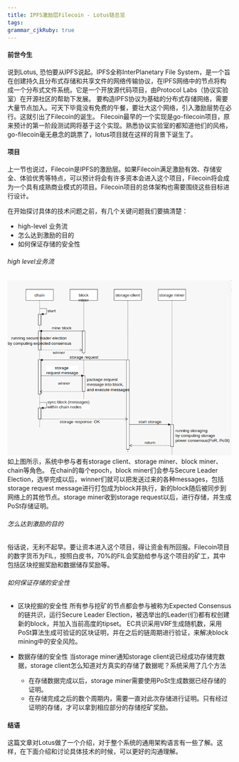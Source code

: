 ```yaml
---
title: IPFS激励层Filecoin - Lotus链总览
tags: 
grammar_cjkRuby: true
---
```

#### 前世今生
说到Lotus, 恐怕要从IPFS说起。IPFS全称InterPlanetary File System，是一个旨在创建持久且分布式存储和共享文件的网络传输协议，在IPFS网络中的节点将构成一个分布式文件系统。它是一个开放源代码项目，由Protocol Labs（协议实验室）在开源社区的帮助下发展。
要构造IPFS协议为基础的分布式存储网络，需要大量节点加入。可天下毕竟没有免费的午餐，要壮大这个网络，引入激励层势在必行。这就引出了Filecoin的诞生。
Filecoin最早的一个实现是go-filecoin项目，原来预计的第一阶段测试网将基于这个实现。熟悉协议实验室的都知道他们的风格，go-filecoin毫无悬念的跳票了，lotus项目就在这样的背景下诞生了。

#### 项目
上一节也说过，Filecoin是IPFS的激励层。如果Filecoin满足激励有效、存储安全、体验优秀等特点，可以预计将会有许多资本会进入这个项目，Filecoin将会成为一个具有成熟商业模式的项目。Filecoin项目的总体架构也需要围绕这些目标进行设计。


在开始探讨具体的技术问题之前，有几个关键问题我们要搞清楚：
- high-level 业务流
- 怎么达到激励的目的
- 如何保证存储的安全性

###### high level业务流
![业务流](./images/Screenshot_from_2020-02-15_23-16-21.png)
如上图所示，系统中参与者有storage client、storage miner、block miner、chain等角色。
在chain的每个epoch，block miner们会参与Secure Leader Election，选举完成以后，winner们就可以把发送过来的各种messages，包括storage request message进行打包成为block并执行，新的block随后被同步到网络上的其他节点。storage miner收到storage request以后，进行存储，并生成PoSt存储证明。

###### 怎么达到激励的目的
俗话说，无利不起早。要让资本进入这个项目，得让资金有所回报。Filecoin项目的数字货币为FIL，按照白皮书，70%的FIL会奖励给参与这个项目的矿工，其中包括区块挖掘奖励和数据储存奖励等。

###### 如何保证存储的安全性
- 区块挖掘的安全性
	所有参与挖矿的节点都会参与被称为Expected Consensus的链共识，运行Secure Leader Election，被选举出的Leader(们)都有权创建新的block，并加入当前高度的tipset。 
	EC共识采用VRF生成随机数，采用PoSt算法生成可验证的区块证明，并在之后的链周期进行验证，来解决block mining中的安全风险。
	
- 数据存储的安全性
  当storage miner通知storage client说已经成功存储完数据，storage client怎么知道对方真实的存储了数据呢？系统采用了几个方法
  - 在存储数据完成以后，storage miner需要使用PoSt生成数据已经存储的证明。
  - 在存储完成之后的数个周期内，需要一直对此次存储进行证明。只有经过证明的存储，才可以拿到相应部分的存储挖矿奖励。

#### 结语
这篇文章对Lotus做了一个介绍，对于整个系统的通用架构语言有一些了解。这样，在下面介绍和讨论具体技术的时候，可以更好的沟通理解。

